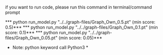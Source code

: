 if you want to run code, please run this command in terminal/command prompt

***	python run_model.py "../../graph-files/Graph_Own_0.5.pt" (min score: 0.5)***
***	python run_model.py "../../graph-files/Graph_Own_0.1.pt" (min score: 0.1)***
***	python run_model.py "../../graph-files/Graph_Own_0.05.pt" (min score: 0.05)***
*	Note: python keyword call Python3 *